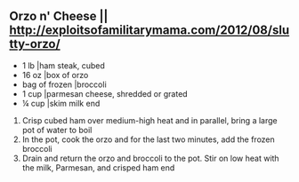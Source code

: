 ## Orzo n' Cheese || http://exploitsofamilitarymama.com/2012/08/slutty-orzo/

- 1 lb |ham steak, cubed
- 16 oz |box of orzo
- bag of frozen |broccoli
- 1 cup |parmesan cheese, shredded or grated
- ¼ cup |skim milk
end

1) Crisp cubed ham over medium-high heat and in parallel, bring a large pot of water to boil
2) In the pot, cook the orzo and for the last two minutes, add the frozen broccoli
3) Drain and return the orzo and broccoli to the pot. Stir on low heat with the milk, Parmesan, and crisped ham
end